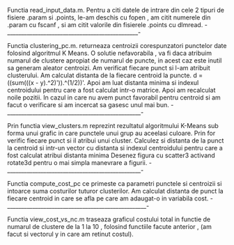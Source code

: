 

Functia read_input_data.m. Pentru a  citi datele de intrare din cele 2 tipuri de fisiere .param si .points, le-am deschis cu fopen , am citit  numerele din .param cu fscanf , si am citit valorile din fisierele .points  cu dlmread.
-_______________________________________________-


Functia clustering_pc.m. returneaza  centroizii corespunzatori punctelor date folosind algoritmul K Means.
O solutie nefavorabila , va fi  daca atribuim numarul de clustere apropiat de numarul de puncte, in acest caz este inutil sa generam aleator centroizi. 
Am verificat fiecare punct si l-am atribuit clusterului. Am calculat distanta de la fiecare centroid la puncte.
d = ((sum(((x - y).^2)')).^(1/2))'.
Apoi am luat distanta minima si indexul centroidului pentru care a fost calculat intr-o matrice.
Apoi am recalculat noile pozitii. 
In  cazul in care nu avem punct favorabil pentru centroid si am facut o verificare si am  incercat sa gasesc unul mai bun. 
-________________________________________________-



Prin functia view_clusters.m reprezint rezultatul algoritmului K-Means sub forma unui grafic in care punctele unui grup au aceelasi culoare. Prin for verific fiecare punct si il atribui unui cluster.
Calculez si distanta de la punct la centroid  si intr-un vector cu distanta si indexul  centroidului pentru care a fost calculat atribui distanta minima 
Desenez figura cu scatter3 activand rotate3d pentru o mai simpla manevrare a figurii.
-________________________________________________-



Functia compute_cost_pc ce primeste ca parametri punctele si centroizii si intoarce suma costurilor tuturor clusterilor. Am calculat distanta de punct la fiecare centroid in care se afla   pe care am adaugat-o in variabila cost.
-__________________________________________________-



Functia view_cost_vs_nc.m traseaza graficul costului total in functie de numarul de clustere de la 1 la 10 , folosind functiile facute anterior , (am  facut si vectorul y in care am retinut costul).
